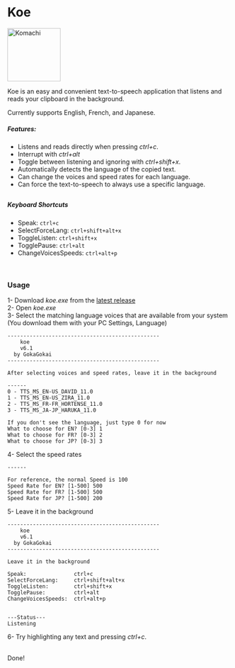 # Koe
   
<img src="/Source/komachi.ico" alt="Komachi" width="120"/>

<br>

Koe is an easy and convenient text-to-speech application that listens and reads your clipboard in the background.   

Currently supports English, French, and Japanese.  
  
##### Features:
- Listens and reads directly when pressing *ctrl+c*.  
- Interrupt with *ctrl+alt*
- Toggle between listening and ignoring with *ctrl+shift+x*.  
- Automatically detects the language of the copied text.  
- Can change the voices and speed rates for each language.  
- Can force the text-to-speech to always use a specific language.   
 
##  

##### Keyboard Shortcuts

- Speak: `ctrl+c`
- SelectForceLang: `ctrl+shift+alt+x`
- ToggleListen: `ctrl+shift+x`
- TogglePause: `ctrl+alt`
- ChangeVoicesSpeeds: `ctrl+alt+p`

<br>

### Usage 
1- Download *koe.exe* from the <a href="https://github.com/GokaGokai/koe/releases">latest release</a>  
2- Open *koe.exe*  
3- Select the matching language voices that are available from your system  
(You download them with your PC Settings, Language)
```
------------------------------------------------
    koe
    v6.1
  by GokaGokai
------------------------------------------------

After selecting voices and speed rates, leave it in the background

------
0 - TTS_MS_EN-US_DAVID_11.0
1 - TTS_MS_EN-US_ZIRA_11.0
2 - TTS_MS_FR-FR_HORTENSE_11.0
3 - TTS_MS_JA-JP_HARUKA_11.0

If you don't see the language, just type 0 for now
What to choose for EN? [0-3] 1
What to choose for FR? [0-3] 2
What to choose for JP? [0-3] 3
```
4- Select the speed rates  
```
------

For reference, the normal Speed is 100
Speed Rate for EN? [1-500] 500
Speed Rate for FR? [1-500] 500
Speed Rate for JP? [1-500] 200
```
5- Leave it in the background  
```
------------------------------------------------
    koe
    v6.1
  by GokaGokai
------------------------------------------------

Leave it in the background

Speak:               ctrl+c
SelectForceLang:     ctrl+shift+alt+x
ToggleListen:        ctrl+shift+x
TogglePause:         ctrl+alt
ChangeVoicesSpeeds:  ctrl+alt+p


---Status---
Listening 
```

6- Try highlighting any text and pressing *ctrl+c*.  

<br>   
Done!  

